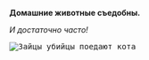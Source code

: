 **Домашние животные съедобны.**

*И достаточно часто!*

<kbd>
  <image src="https://cs11.pikabu.ru/post_img/2020/09/19/5/160049643118289437.png" alt="Зайцы убийцы поедают кота">
</kbd>

